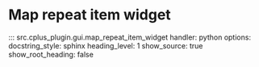 # Map repeat item widget

::: src.cplus_plugin.gui.map_repeat_item_widget
    handler: python
    options:
        docstring_style: sphinx
        heading_level: 1
        show_source: true
        show_root_heading: false